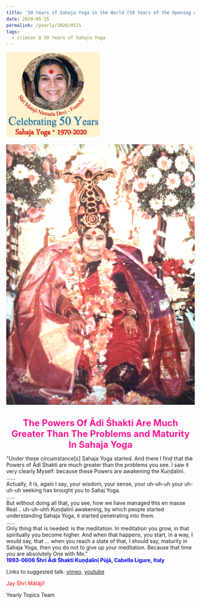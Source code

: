 ```yaml
---
title: '50 Years of Sahaja Yoga in the World (50 Years of the Opening of the Sahasrāra Chakra), Post 17'
date: 2020-05-15
permalink: /yearly/2020/0515
tags:
  - crimson @ 50 Years of Sahaja Yoga
---
```


<div style="text-align: left"><img src="/images/Celebrating50YearsSahajaYoga.png" width="250" /></div><br>

<div style="text-align: center"><img src="/images/image439.png" /></div>

<br>
<p style="color:DeepPink; text-align:center">
<font size="+2"><b>The Powers Of Ādi Śhakti Are Much Greater Than The Problems and Maturity In Sahaja Yoga</b><br></font>
</p>

<p>
"Under these circumstance[s] Sahaja Yoga started. And there I find that the Powers of Ādi Śhakti are much greater than the problems you see. I saw it very clearly Myself: because these Powers are awakening the Kuṇḍalinī.<br>
......<br>
Actually, it is, again I say, your wisdom, your sense, your uh-uh-uh your uh-uh-uh seeking has brought you to Sahaj Yoga.<br>
......<br>
But without doing all that, you see, how we have managed this en masse Real... uh-uh-uhh Kuṇḍalinī awakening, by which people started understanding Sahaja Yoga, it started penetrating into them.<br>
......<br>
Only thing that is needed: is the meditation. In meditation you grow, in that spiritually you become higher. And when that happens, you start, in a way, I would say, that ... when you reach a state of that, I should say, maturity in Sahaja Yoga, then you do not to give up your meditation. Because that time you are absolutely One with Me."<br>
<font color="blue"><b>1993-0606 Śhrī Ādi Śhakti Kuṇḍalinī Pūjā, Cabella Ligure, Italy</b></font><br>
</p>

Links to suggested talk: <a href="https://vimeo.com/24312120"> vimeo</a>, <a href="https://www.youtube.com/watch?v=nqmlSFAkXck"> youtube</a><br>

<p style="color:red;">Jay Śhrī Mātājī!<br></p>

Yearly Topics Team